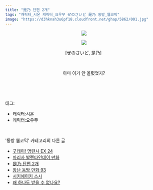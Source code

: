```yaml
---
title: "是乃 단편 2개"
tags: "캐릭터_시온 캐릭터_요우무 ぜのさいど 是乃 동방_웹코믹"
image: "https://d3hknah3u6pf18.cloudfront.net/ghap/5862/001.jpg"
---
```

<div class="article">
<p style="text-align: center; clear: none; float: none;"><img src="{{ site.imgserver4 }}/ghap/5862/001.jpg"/></p>
<p style="text-align: center; clear: none; float: none;"><img src="{{ site.imgserver4 }}/ghap/5862/002.jpg"/></p>
<p style="text-align: center; clear: none; float: none;">[ぜのさいど, 是乃] </p>
<p style="text-align: center; clear: none; float: none;"><br/></p>
<p style="text-align: center; clear: none; float: none;">아마 이거 안 올렸었지?</p>
<p><br/></p>
</div><br/>
<div class="tagTrail">
<p>태그: </p>
<ul>
<li>캐릭터:시온</li>
<li>캐릭터:요우무</li>
</ul>
</div><br/>
<div class="another">
<p>'동방 웹코믹' 카테고리의 다른 글</p>
<ul>
<li><a href="/ghap_5886">굿데이! 명련사 EX 24</a></li>
<li><a href="/ghap_5885">마리사 발렌타인데이 만화</a></li>
<li><a href="/ghap_5862">是乃 단편 2개</a></li>
<li><a href="/ghap_5861">장난 동방 만화 93</a></li>
<li><a href="/ghap_5860">시키에이키 스시</a></li>
<li><a href="/ghap_5859">왜 하나도 받을 수 없나요?</a></li>
</ul>
</div><br/>
